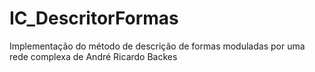 # IC_DescritorFormas
Implementação do método de descrição de formas moduladas por uma rede complexa de André Ricardo Backes
